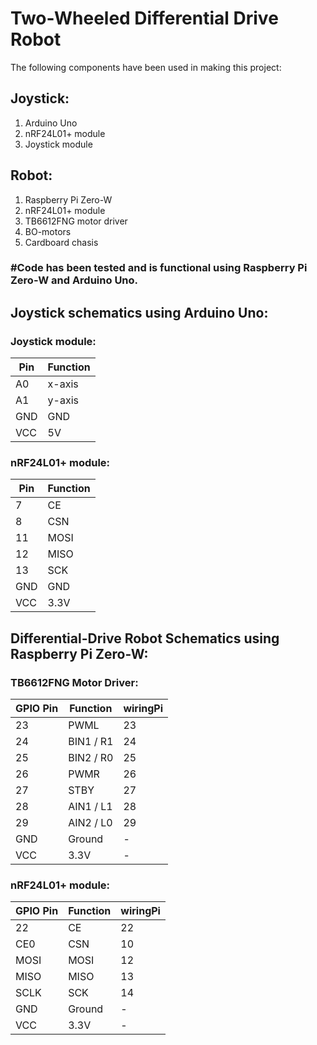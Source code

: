 # Two-Wheeled Differential Drive Robot

The following components have been used in making this project:

## Joystick:
1. Arduino Uno
2. nRF24L01+ module
3. Joystick module

## Robot:
1. Raspberry Pi Zero-W
2. nRF24L01+ module
3. TB6612FNG motor driver
4. BO-motors
5. Cardboard chasis

### #Code has been tested and is functional using Raspberry Pi Zero-W and Arduino Uno.

## Joystick schematics using Arduino Uno:    

### Joystick module:

| Pin | Function |          
|-----|----------|
| A0  |  x-axis  |
| A1  |	 y-axis  |
| GND |  GND     |
| VCC |  5V      |

### nRF24L01+ module:

| Pin | Function |
|-----|----------|
| 7   |   CE     |
| 8   |   CSN    |
| 11  |   MOSI   |
| 12  |   MISO   |
| 13  |   SCK    |
| GND |   GND    |
| VCC |   3.3V   |

## Differential-Drive Robot Schematics using Raspberry Pi Zero-W:    

### TB6612FNG Motor Driver:

| GPIO Pin | Function   | wiringPi |          
|----------|------------|----------|
| 23       |  PWML      | 23       |
| 24       |  BIN1 / R1 | 24       |
| 25       |  BIN2 / R0 | 25       |
| 26       |  PWMR      | 26       |
| 27       |  STBY      | 27       |
| 28       |  AIN1 / L1 | 28       |
| 29       |  AIN2 / L0 | 29       |
| GND      |  Ground    | -        |
| VCC      |  3.3V      | -        |

### nRF24L01+ module:

| GPIO Pin | Function | wiringPi |
|----------|----------|----------|
| 22       |   CE     | 22       |
| CE0      |   CSN    | 10       |
| MOSI     |   MOSI   | 12       |
| MISO     |   MISO   | 13       |
| SCLK     |   SCK    | 14       |
| GND      |  Ground  | -        |
| VCC      |  3.3V    | -        |
